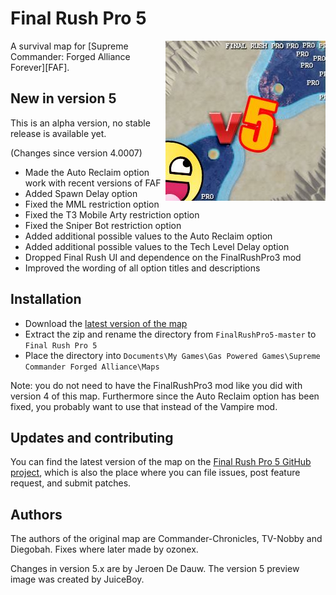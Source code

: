 # Final Rush Pro 5
<img align="right" src="preview.jpg">
A survival map for [Supreme Commander: Forged Alliance Forever][FAF].

## New in version 5

This is an alpha version, no stable release is available yet.

(Changes since version 4.0007)

* Made the Auto Reclaim option work with recent versions of FAF
* Added Spawn Delay option
* Fixed the MML restriction option
* Fixed the T3 Mobile Arty restriction option
* Fixed the Sniper Bot restriction option
* Added additional possible values to the Auto Reclaim option
* Added additional possible values to the Tech Level Delay option
* Dropped Final Rush UI and dependence on the FinalRushPro3 mod
* Improved the wording of all option titles and descriptions

## Installation

* Download the [latest version of the map][download]
* Extract the zip and rename the directory from `FinalRushPro5-master` to `Final Rush Pro 5`
* Place the directory into `Documents\My Games\Gas Powered Games\Supreme Commander Forged Alliance\Maps`

Note: you do not need to have the FinalRushPro3 mod like you did with version 4 of this map.
Furthermore since the Auto Reclaim option has been fixed, you probably want to use that instead
of the Vampire mod.

## Updates and contributing

You can find the latest version of the map on the [Final Rush Pro 5 GitHub project][GitHub], which is
also the place where you can file issues, post feature request, and submit patches.

## Authors

The authors of the original map are Commander-Chronicles, TV-Nobby and Diegobah. Fixes where later
made by ozonex.

Changes in version 5.x are by Jeroen De Dauw. The version 5 preview image was created by JuiceBoy.

[FAF]: http://www.faforever.com/
[download]: https://github.com/JeroenDeDauw/FinalRushPro5/archive/master.zip
[GitHub]: https://github.com/JeroenDeDauw/FinalRushPro5